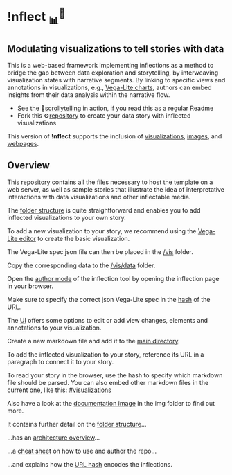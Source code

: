 # !nflect <sub>📊</sub><sup>💬</sup>
## Modulating visualizations to tell stories with data

This is a web-based framework implementing inflections as a method to bridge the gap between data exploration and storytelling, by interweaving visualization states with narrative segments. By linking to specific views and annotations in visualizations, e.g., [Vega-Lite charts](img/#-68,-35,1325,1741&ff0000&&&chart_overview.png), authors can embed insights from their data analysis within the narrative flow. 

- See the 📜<a href="https://uclab-potsdam.github.io/inflect/">scrollytelling</a> in action, if you read this as a regular Readme
- Fork this ⚙️<a href="https://github.com/uclab-potsdam/inflect">repository</a> to create your data story with inflected visualizations

This version of **!nflect** supports the inclusion of
<a href="#visualizations">visualizations</a>,
<a href="#images">images</a>, and 
<a href="#webpages">webpages</a>.


## Overview

This repository contains all the files necessary to host the template on a web server, as well as sample stories that illustrate the idea of interpretative interactions with data visualizations and other inflectable media.

The [folder structure](img/#0,0,417,711&ff0000&&&folder_structure.png) is quite straightforward and enables you to add inflected visualizations to your own story.



To add a new visualization to your story, we recommend using the <a href="https://vega.github.io/editor/#/examples/vega-lite/bar">Vega-Lite editor</a> to create the basic visualization.

The Vega-Lite spec json file can then be placed in the [/vis](img/#0,0,417,711&ff0000&20,80,376,461&&folder_structure.png) folder.



Copy the corresponding data to the [/vis/data](img/#0,37,417,530&ff0000&52,123,149,162&&folder_structure.png) folder.


Open the [author mode](img/#0,0,1045,717&ff0000&&&inflections_editor.png) of the inflection tool by opening the inflection page in your browser.


Make sure to specify the correct json Vega-Lite spec in the [hash](img/#44,-51,862,336&ff0000&460,8,632,45&&inflections_editor.png) of the URL.


The [UI](img/#0,0,1045,717&ff0000&622,167,946,646&&inflections_editor.png
) offers some options to edit or add view changes, elements and annotations to your visualization.



Create a new markdown file and add it to the [main directory](img/#0,80,417,750&ff0000&38,510,273,710&&folder_structure.png).

To add the inflected visualization to your story, reference its URL in a paragraph to connect it to your story.



To read your story in the browser, use the hash to specify which markdown file should be parsed. You can also embed other markdown files in the current one, like this: <a href="#visualizations">#visualizations</a>




Also have a look at the [documentation image](img/#0,0,3047,8610&ff0000&&&documentation_image.png) in the img folder to find out more.


It contains further detail on the [folder structure](img/#0,0,3047,2375&ff0000&&&documentation_image.png)...


...has an [architecture overview](img/#0,1750,3047,4200&ff0000&&&documentation_image.png)...


...a [cheat sheet](img/#0,4150,3047,7200&ff0000&&&documentation_image.png) on how to use and author the repo...


...and explains how the [URL hash](img/#0,7200,3047,9000&ff0000&&&documentation_image.png) encodes the inflections.

